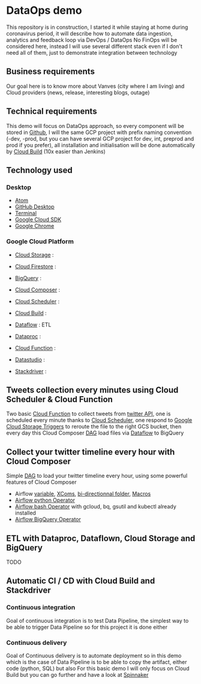 # DataOps demo
This repository is in construction, I started it while staying at home during coronavirus period, it will describe how to automate data ingestion, analytics and feedback loop via DevOps / DataOps
No FinOps will be considered here, instead I will use several different stack even if I don't need all of them, just to demonstrate integration between technology

## Business requirements
Our goal here is to know more about Vanves (city where I am living) and Cloud providers (news, release, interesting blogs, outage)

## Technical requirements
This demo will focus on DataOps approach, so every component will be stored in [Github](https://github.com/mlanciau/DataOpsDemo), I will the same GCP project with prefix naming convention (-dev, -prod, but you can have several GCP project for dev, int, preprod and prod if you prefer), all installation and initialisation will be done automatically by [Cloud Build](https://cloud.google.com/cloud-build) (10x easier than Jenkins)

## Technology used

### Desktop
* [Atom](https://atom.io/)
* [GitHub Desktop](https://desktop.github.com/)
* [Terminal](https://en.wikipedia.org/wiki/Terminal_(macOS))
* [Google Cloud SDK](https://cloud.google.com/sdk)
* [Google Chrome](https://www.google.com/chrome/)

### Google Cloud Platform
* [Cloud Storage](https://cloud.google.com/storage) :
* [Cloud Firestore](https://cloud.google.com/firestore) :
* [BigQuery](https://cloud.google.com/bigquery) :

* [Cloud Composer](https://cloud.google.com/composer) :
* [Cloud Scheduler](https://cloud.google.com/scheduler) :

* [Cloud Build](https://cloud.google.com/cloud-build) :

* [Dataflow](https://cloud.google.com/dataflow) : ETL
* [Dataproc](https://cloud.google.com/dataproc) :
* [Cloud Function](https://cloud.google.com/functions) :

* [Datastudio](https://datastudio.google.com/navigation/reporting) :
* [Stackdriver](https://cloud.google.com/products/operations) :

## Tweets collection every minutes using Cloud Scheduler & Cloud Function
Two basic [Cloud Function](https://github.com/mlanciau/DataOpsDemo/tree/master/cloud_function) to collect tweets from [twitter API](https://python-twitter.readthedocs.io/en/latest/), one is scheduled every minute thanks to [Cloud Scheduler](https://cloud.google.com/scheduler), one respond to [Google Cloud Storage Triggers](https://cloud.google.com/functions/docs/calling/storage) to reroute the file to the right GCS bucket, then every day this Cloud Composer [DAG](https://github.com/mlanciau/DataOpsDemo/blob/master/composer/twitter_google_cloud.py) load files via [Dataflow](https://github.com/mlanciau/DataOpsDemo/blob/master/dataflow/twitter-google-dataflow.py) to BigQuery

## Collect your twitter timeline every hour with Cloud Composer
Simple [DAG](https://github.com/mlanciau/DataOpsDemo/blob/master/composer/twitter_mytimeline.py) to load your twitter timeline every hour, using some powerful features of Cloud Composer
* Airflow [variable](https://cloud.google.com/composer/docs/concepts/cloud-storage), [XComs](https://airflow.apache.org/docs/stable/concepts.html#xcoms), [bi-directionnal folder](https://cloud.google.com/composer/docs/concepts/cloud-storage), [Macros](https://airflow.apache.org/docs/stable/macros.html)
* [Airflow python Operator](https://cloud.google.com/composer/docs/how-to/using/writing-dags#pythonoperator)
* [Airflow bash Operator](https://cloud.google.com/composer/docs/how-to/using/writing-dags#bashoperator) with gcloud, bq, gsutil and kubectl already installed
* [Airflow BigQuery Operator](https://airflow.apache.org/docs/stable/integration.html#bigquery)

## ETL with Dataproc, Dataflown, Cloud Storage and BigQuery
TODO

## Automatic CI / CD with Cloud Build and Stackdriver

### Continuous integration
Goal of continuous integration is to test Data Pipeline, the simplest way to be able to trigger Data Pipeline so for this project it is done either

### Continuous delivery
Goal of Continuous delivery is to automate deployment so in this demo which is the case of Data Pipeline is to be able to copy the artifact, either code (python, SQL) but also
For this basic demo I will only focus on Cloud Build but you can go further and have a look at [Spinnaker](https://cloud.google.com/solutions/continuous-delivery-spinnaker-kubernetes-engine)
